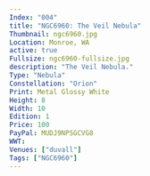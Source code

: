 ```yaml
---
Index: "004"
title: "NGC6960: The Veil Nebula"
Thumbnail: ngc6960.jpg
Location: Monroe, WA
active: true
Fullsize: ngc6960-fullsize.jpg
description: "The Veil Nebula." 
Type: "Nebula"
Constellation: "Orion"
Print: Metal Glossy White
Height: 8
Width: 10
Edition: 1
Price: 100
PayPal: MUDJ9NPSGCVG8
WWT: 
Venues: ["duvall"]
Tags: ["NGC6960"]
---
```

